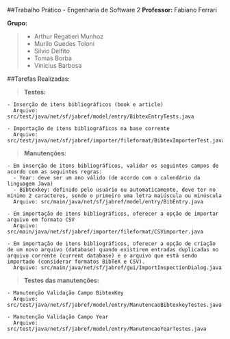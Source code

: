 ##Trabalho Prático - Engenharia de Software 2
**Professor:** Fabiano Ferrari


**Grupo:**
> - Arthur Regatieri Munhoz
> - Murilo Guedes Toloni
> - Silvio Delfito
> - Tomas Borba
> - Vinicius Barbosa


##Tarefas Realizadas:

  > **Testes:**
  
    - Inserção de itens bibliográficos (book e article)
      Arquivo: src/test/java/net/sf/jabref/model/entry/BibtexEntryTests.java
      
    - Importação de itens bibliográficos na base corrente
      Arquivo: src/test/java/net/sf/jabref/importer/fileformat/BibtexImporterTest.java
  
  > **Manutenções:**
  
    - Em inserção de itens bibliográficos, validar os seguintes campos de acordo com as seguintes regras:
      - Year: deve ser um ano válido (de acordo com o calendário da linguagem Java)
      - Bibtexkey: definido pelo usuário ou automaticamente, deve ter no mínimo 2 caracteres, sendo o primeiro uma letra maiúscula ou minúscula
      Arquivo: src/main/java/net/sf/jabref/model/entry/BibEntry.java
      
    - Em importação de itens bibliográficos, oferecer a opção de importar arquivo em formato CSV
      Arquivo: src/main/java/net/sf/jabref/importer/fileformat/CSVimporter.java
      
    - Em importação de itens bibliográficos, oferecer a opção de criação de um novo arquivo (database) quando existirem entradas duplicadas no arquivo corrente (current database) e o arquivo que está sendo importado (considerar formatos BibTeX e CSV).
      Arquivo: src/main/java/net/sf/jabref/gui/ImportInspectionDialog.java
      
  > **Testes das manutenções:**
  
    - Manutenção Validação Campo BibtexKey
      Arquivo: src/test/java/net/sf/jabref/model/entry/ManutencaoBibtexkeyTestes.java
    
    - Manutenção Validação Campo Year
      Arquivo: src/test/java/net/sf/jabref/model/entry/ManutencaoYearTestes.java
